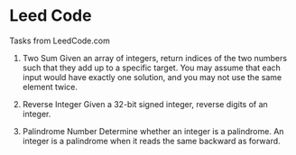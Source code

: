 # Leed Code
Tasks from LeedCode.com

1. Two Sum
Given an array of integers, return indices of the two numbers such that they add up to a specific target.
You may assume that each input would have exactly one solution, and you may not use the same element twice.

7. Reverse Integer
Given a 32-bit signed integer, reverse digits of an integer.

9. Palindrome Number
Determine whether an integer is a palindrome. An integer is a palindrome when it reads the same backward as forward.